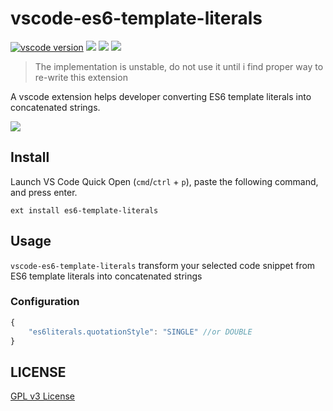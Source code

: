 # vscode-es6-template-literals

[![vscode version][vs-image]][vs-url]
![][install-url]
![][rate-url]
![][license-url]


> The implementation is unstable, do not use it until i find proper way to re-write this extension


A vscode extension helps developer converting ES6 template literals into concatenated strings.

![](https://raw.githubusercontent.com/leftstick/vscode-es6-template-literals/master/images/preview.gif)

## Install

Launch VS Code Quick Open (`cmd`/`ctrl` + `p`), paste the following command, and press enter.

```
ext install es6-template-literals
```

## Usage

`vscode-es6-template-literals` transform your selected code snippet from ES6 template literals into concatenated strings

### Configuration

```javascript
{
    "es6literals.quotationStyle": "SINGLE" //or DOUBLE
}
```

## LICENSE ##

[GPL v3 License](https://raw.githubusercontent.com/leftstick/vscode-es6-template-literals/master/LICENSE)


[vs-url]: https://marketplace.visualstudio.com/items?itemName=howardzuo.vscode-es6-template-literals
[vs-image]: https://vsmarketplacebadge.apphb.com/version/howardzuo.vscode-es6-template-literals.svg
[install-url]: https://vsmarketplacebadge.apphb.com/installs/howardzuo.vscode-es6-template-literals.svg
[rate-url]: https://vsmarketplacebadge.apphb.com/rating/howardzuo.vscode-es6-template-literals.svg
[license-url]: https://img.shields.io/github/license/leftstick/vscode-es6-template-literals.svg
